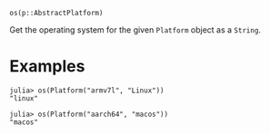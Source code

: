 ```
os(p::AbstractPlatform)
```

Get the operating system for the given `Platform` object as a `String`.

# Examples

```jldoctest
julia> os(Platform("armv7l", "Linux"))
"linux"

julia> os(Platform("aarch64", "macos"))
"macos"
```
